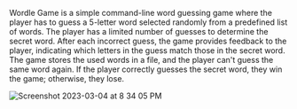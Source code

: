 Wordle Game is a simple command-line word guessing game where the player has to guess a 5-letter word selected randomly from a predefined list of words. The player has a limited number of guesses to determine the secret word. After each incorrect guess, the game provides feedback to the player, indicating which letters in the guess match those in the secret word. The game stores the used words in a file, and the player can't guess the same word again. If the player correctly guesses the secret word, they win the game; otherwise, they lose.


![Screenshot 2023-03-04 at 8 34 05 PM](https://user-images.githubusercontent.com/96805095/222938497-6de6fa1e-b798-4f41-b1e1-1bc83429c557.png)
